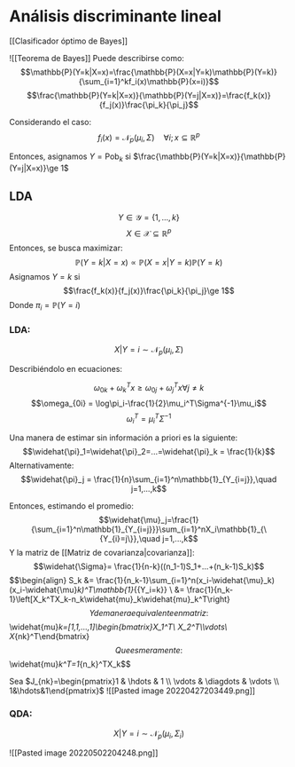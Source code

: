 # Análisis discriminante lineal

[[Clasificador óptimo de Bayes]]

![[Teorema de Bayes]]
Puede describirse como: 
$$\mathbb{P}(Y=k|X=x)=\frac{\mathbb{P}(X=x|Y=k)\mathbb{P}(Y=k)}{\sum_{i=1}^kf_i(x)\mathbb{P}(x=i)}$$
$$\frac{\mathbb{P}(Y=k|X=x)}{\mathbb{P}(Y=j|X=x)}=\frac{f_k(x)}{f_j(x)}\frac{\pi_k}{\pi_j}$$

Considerando el caso: 
$$f_i(x) = \mathcal{N}_p(\mu_i,\Sigma)\quad \forall i; x \subseteq \mathbb{R}^p$$

Entonces, asignamos $Y=\text{Pob}_k$ si $\frac{\mathbb{P}(Y=k|X=x)}{\mathbb{P}(Y=j|X=x)}\ge 1$ 


## LDA
$$Y\in\mathcal{Y}=\{1,...,k\}$$
$$X\in\mathcal{X}\subseteq\mathbb{R}^p$$
Entonces, se busca maximizar: 
$$\mathbb{P}(Y=k|X=x) \propto \mathbb{P}(X=x|Y=k)\mathbb{P}(Y=k)$$
Asignamos $Y=k$ si
$$\frac{f_k(x)}{f_j(x)}\frac{\pi_k}{\pi_j}\ge 1$$
Donde $\pi_i =\mathbb{P}(Y=i)$
### LDA: 
$$X|Y = i \sim \mathcal{N}_p(\mu_i,\Sigma)$$

Describiéndolo en ecuaciones: 

$$\omega_{0k}+\omega_k^Tx \ge \omega_{0j}+\omega_j^Tx \forall j\neq k$$
$$\omega_{0i} = \log\pi_i-\frac{1}{2}\mu_i^T\Sigma^{-1}\mu_i$$
$$\omega_i^T = \mu_i^T\Sigma^{-1}$$

Una manera de estimar sin información a priori es la siguiente: 
$$\widehat{\pi}_1=\widehat{\pi}_2=...=\widehat{\pi}_k = \frac{1}{k}$$
Alternativamente: 
$$\widehat{\pi}_j = \frac{1}{n}\sum_{i=1}^n\mathbb{1}_{Y_{i=j}},\quad j=1,...,k$$

Entonces, estimando el promedio: 
$$\widehat{\mu}_j=\frac{1}{\sum_{i=1}^n\mathbb{1}_{Y_{i=j}}}\sum_{i=1}^nX_i\mathbb{1}_{\{Y_{i}=j\}},\quad j=1,...,k$$
Y la matriz de [[Matriz de covarianza|covarianza]]:
$$\widehat{\Sigma}= \frac{1}{n-k}((n_1-1)S_1+...+(n_k-1)S_k)$$
$$\begin{align}
S_k &= \frac{1}{n_k-1}\sum_{i=1}^n(x_i-\widehat{\mu}_k)(x_i-\widehat{\mu}_k)^T\mathbb{1}_{\{Y_i=k\}} \\
&= \frac{1}{n_k-1}\left[X_k^TX_k-n_k\widehat{mu}_k\widehat{mu}_k^T\right}$$
Y de manera equivalente en matriz: 
$$\widehat{mu}_k=[1,1,...,1]\begin{bmatrix}X_1^T\\ X_2^T\\\vdots\\ X_{nk}^T\end{bmatrix}$$
Que es meramente: 
$$\widehat{mu}_k^T=1_{n_k}^TX_k$$

Sea $J_{nk}=\begin{pmatrix}1 & \hdots & 1 \\ \vdots & \diagdots & \vdots \\ 1&\hdots&1\end{pmatrix}$
![[Pasted image 20220427203449.png]]

### QDA: 
$$X|Y = i \sim \mathcal{N}_p(\mu_i,\Sigma_i)$$


![[Pasted image 20220502204248.png]]